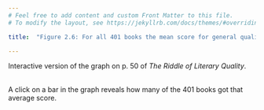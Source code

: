 ```yaml
---
# Feel free to add content and custom Front Matter to this file.
# To modify the layout, see https://jekyllrb.com/docs/themes/#overriding-theme-defaults

title:  "Figure 2.6: For all 401 books the mean score for general quality per category"

---
```

Interactive version of the graph on p. 50 of *The Riddle of Literary Quality*.

<script src="https://d3js.org/d3.v6.min.js" defer></script>
<script src="https://d3js.org/d3-scale.v3.min.js" defer></script>

<script src="js/companion_utils_locale-nl.js" defer></script>
<script src="js/companion_utils_colors.js" defer></script>
<script src="js/companion_utils_svg2png.js" defer></script>
<script src="js/companion_abstraction_data_point_labeler.js" defer></script>
<script src="js/companion_abstraction_barchart.js" defer></script>

<script src="js/companion_chart_4-4_quality-by-genre.js" defer></script>

<div class="chart_float" id="chart_4-4_quality-by-genre">
  <div class="plot"></div>
</div>

<br>
A click on a bar in the graph reveals how many of the 401 books got that average score.

